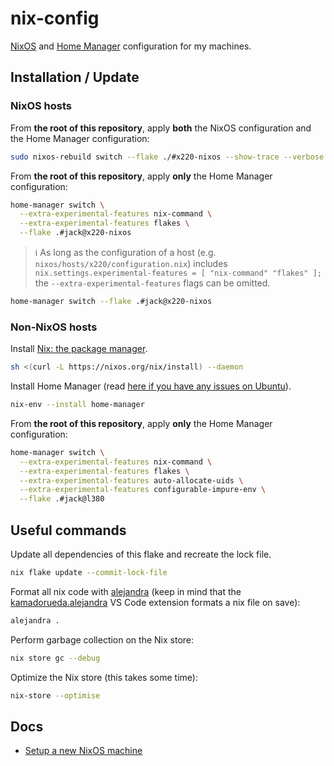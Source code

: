 # nix-config

[NixOS](https://nixos.org/) and [Home Manager](https://nixos.wiki/wiki/Home_Manager) configuration for my machines.

## Installation / Update

### NixOS hosts

From **the root of this repository**, apply **both** the NixOS configuration and the Home Manager configuration:

```sh
sudo nixos-rebuild switch --flake ./#x220-nixos --show-trace --verbose
```

From **the root of this repository**, apply **only** the Home Manager configuration:

```sh
home-manager switch \
  --extra-experimental-features nix-command \
  --extra-experimental-features flakes \
  --flake .#jack@x220-nixos
```

> ℹ️ As long as the configuration of a host (e.g. `nixos/hosts/x220/configuration.nix`) includes `nix.settings.experimental-features = [ "nix-command" "flakes" ];` the `--extra-experimental-features` flags can be omitted.

```sh
home-manager switch --flake .#jack@x220-nixos
```

### Non-NixOS hosts

Install [Nix: the package manager](https://nixos.org/download).

```sh
sh <(curl -L https://nixos.org/nix/install) --daemon
```

Install Home Manager (read [here if you have any issues on Ubuntu](https://discourse.nixos.org/t/installing-home-manager-on-ubuntu/25957/)).

```sh
nix-env --install home-manager
```

From **the root of this repository**, apply **only** the Home Manager configuration:

```sh
home-manager switch \
  --extra-experimental-features nix-command \
  --extra-experimental-features flakes \
  --extra-experimental-features auto-allocate-uids \
  --extra-experimental-features configurable-impure-env \
  --flake .#jack@l380
```

## Useful commands

Update all dependencies of this flake and recreate the lock file.

```sh
nix flake update --commit-lock-file
```

Format all nix code with [alejandra](https://github.com/kamadorueda/alejandra) (keep in mind that the [kamadorueda.alejandra](https://marketplace.visualstudio.com/items?itemName=kamadorueda.alejandra) VS Code extension formats a nix file on save):

```sh
alejandra .
```

Perform garbage collection on the Nix store:

```sh
nix store gc --debug
```

Optimize the Nix store (this takes some time):

```sh
nix-store --optimise
```

## Docs

- [Setup a new NixOS machine](./docs/setup-new-nixos-machine.md)
